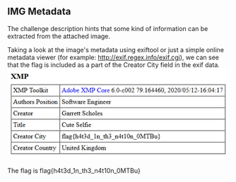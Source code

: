 ## IMG Metadata
The challenge description hints that some kind of information can be extracted from the attached image.

Taking a look at the image's metadata using exiftool or just a simple online metadata viewer (for example: http://exif.regex.info/exif.cgi), we can see that the flag is included as a part of the Creator City field in the exif data.
![Metadata](metadata.PNG)

The flag is flag{h4t3d_1n_th3_n4t10n_0MTBu} 
